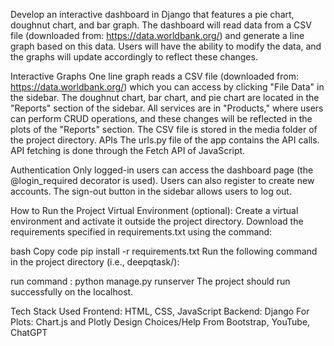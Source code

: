 Develop an interactive dashboard in Django that features a pie chart, doughnut chart, and bar graph. The dashboard will read data from a CSV file (downloaded from: https://data.worldbank.org/) and generate a line graph based on this data. Users will have the ability to modify the data, and the graphs will update accordingly to reflect these changes.

Interactive Graphs
One line graph reads a CSV file (downloaded from: https://data.worldbank.org/) which you can access by clicking "File Data" in the sidebar.
The doughnut chart, bar chart, and pie chart are located in the "Reports" section of the sidebar.
All services are in "Products," where users can perform CRUD operations, and these changes will be reflected in the plots of the "Reports" section.
The CSV file is stored in the media folder of the project directory.
APIs
The urls.py file of the app contains the API calls. API fetching is done through the Fetch API of JavaScript.

Authentication
Only logged-in users can access the dashboard page (the @login_required decorator is used). Users can also register to create new accounts. The sign-out button in the sidebar allows users to log out.

How to Run the Project
Virtual Environment (optional): Create a virtual environment and activate it outside the project directory. Download the requirements specified in requirements.txt using the command:

bash
Copy code
pip install -r requirements.txt
Run the following command in the project directory (i.e., deepqtask/):

run command : 
python manage.py runserver
The project should run successfully on the localhost.

Tech Stack Used
Frontend: HTML, CSS, JavaScript
Backend: Django
For Plots: Chart.js and Plotly
Design Choices/Help From
Bootstrap, YouTube, ChatGPT
